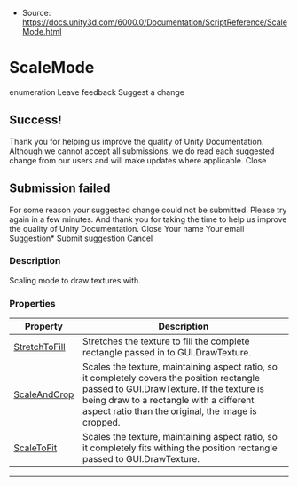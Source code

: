 * Source: https://docs.unity3d.com/6000.0/Documentation/ScriptReference/ScaleMode.html

# ScaleMode
enumeration
Leave feedback
Suggest a change
## Success!
Thank you for helping us improve the quality of Unity Documentation. Although we cannot accept all submissions, we do read each suggested change from our users and will make updates where applicable.
Close
## Submission failed
For some reason your suggested change could not be submitted. Please <a>try again</a> in a few minutes. And thank you for taking the time to help us improve the quality of Unity Documentation.
Close
Your name Your email Suggestion* Submit suggestion
Cancel
### Description
Scaling mode to draw textures with.
### Properties
Property | Description  
---|---  
[StretchToFill](https://docs.unity3d.com/6000.0/Documentation/ScriptReference/ScaleMode.StretchToFill.html) | Stretches the texture to fill the complete rectangle passed in to GUI.DrawTexture.  
[ScaleAndCrop](https://docs.unity3d.com/6000.0/Documentation/ScriptReference/ScaleMode.ScaleAndCrop.html) | Scales the texture, maintaining aspect ratio, so it completely covers the position rectangle passed to GUI.DrawTexture. If the texture is being draw to a rectangle with a different aspect ratio than the original, the image is cropped.  
[ScaleToFit](https://docs.unity3d.com/6000.0/Documentation/ScriptReference/ScaleMode.ScaleToFit.html) | Scales the texture, maintaining aspect ratio, so it completely fits withing the position rectangle passed to GUI.DrawTexture.  
* * *
